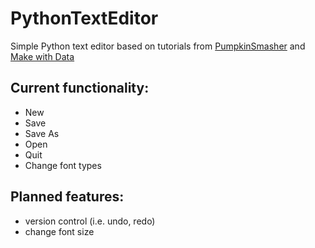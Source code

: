 # PythonTextEditor
 Simple Python text editor
 based on tutorials from [PumpkinSmasher](https://www.instructables.com/Create-a-Simple-Python-Text-Editor/) and [Make with Data](https://www.youtube.com/watch?v=xqDonHEYPgA)


 ## Current functionality:
 - New
 - Save
 - Save As
 - Open
 - Quit
 - Change font types

## Planned features:
- version control (i.e. undo, redo)
- change font size
